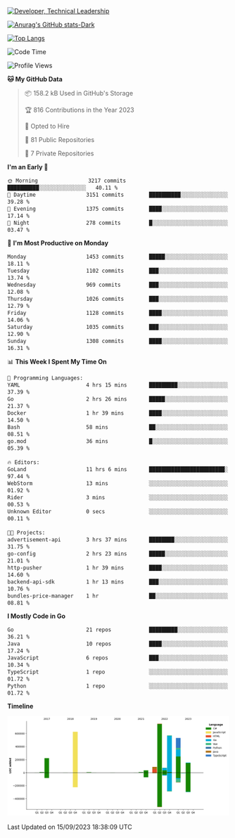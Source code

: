 <div>
  <a href="https://www.linkedin.com/in/arielpineiro/" target="_blank" rel="nofollow noopener noreferrer">
    <img src="https://img.shields.io/badge/-LinkedIn-%230077B5?style=for-the-badge&logo=linkedin&logoColor=white" alt="Developer, Technical Leadership" title="Ariel Piñeiro">
  </a>
</div>

[![Anurag's GitHub stats-Dark](https://github-readme-stats.vercel.app/api?username=arielsrv&show_icons=true&theme=dark#gh-dark-mode-only)](https://github.com/anuraghazra/github-readme-stats#gh-dark-mode-only)

[![Top Langs](https://github-readme-stats.vercel.app/api/top-langs/?username=arielsrv&layout=compact&langs_count=10&theme=dark#gh-dark-mode-only)](https://github.com/anuraghazra/github-readme-stats&theme=dark#gh-dark-mode-only)

<!--START_SECTION:waka-->
![Code Time](http://img.shields.io/badge/Code%20Time-20%20hrs%205%20mins-blue)

![Profile Views](http://img.shields.io/badge/Profile%20Views-172-blue)

**🐱 My GitHub Data** 

> 📦 158.2 kB Used in GitHub's Storage 
 > 
> 🏆 816 Contributions in the Year 2023
 > 
> 💼 Opted to Hire
 > 
> 📜 81 Public Repositories 
 > 
> 🔑 7 Private Repositories 
 > 
**I'm an Early 🐤** 

```text
🌞 Morning                3217 commits        ██████████░░░░░░░░░░░░░░░   40.11 % 
🌆 Daytime                3151 commits        ██████████░░░░░░░░░░░░░░░   39.28 % 
🌃 Evening                1375 commits        ████░░░░░░░░░░░░░░░░░░░░░   17.14 % 
🌙 Night                  278 commits         █░░░░░░░░░░░░░░░░░░░░░░░░   03.47 % 
```
📅 **I'm Most Productive on Monday** 

```text
Monday                   1453 commits        █████░░░░░░░░░░░░░░░░░░░░   18.11 % 
Tuesday                  1102 commits        ███░░░░░░░░░░░░░░░░░░░░░░   13.74 % 
Wednesday                969 commits         ███░░░░░░░░░░░░░░░░░░░░░░   12.08 % 
Thursday                 1026 commits        ███░░░░░░░░░░░░░░░░░░░░░░   12.79 % 
Friday                   1128 commits        ████░░░░░░░░░░░░░░░░░░░░░   14.06 % 
Saturday                 1035 commits        ███░░░░░░░░░░░░░░░░░░░░░░   12.90 % 
Sunday                   1308 commits        ████░░░░░░░░░░░░░░░░░░░░░   16.31 % 
```


📊 **This Week I Spent My Time On** 

```text
💬 Programming Languages: 
YAML                     4 hrs 15 mins       █████████░░░░░░░░░░░░░░░░   37.39 % 
Go                       2 hrs 26 mins       █████░░░░░░░░░░░░░░░░░░░░   21.37 % 
Docker                   1 hr 39 mins        ████░░░░░░░░░░░░░░░░░░░░░   14.50 % 
Bash                     58 mins             ██░░░░░░░░░░░░░░░░░░░░░░░   08.51 % 
go.mod                   36 mins             █░░░░░░░░░░░░░░░░░░░░░░░░   05.39 % 

🔥 Editors: 
GoLand                   11 hrs 6 mins       ████████████████████████░   97.44 % 
WebStorm                 13 mins             ░░░░░░░░░░░░░░░░░░░░░░░░░   01.92 % 
Rider                    3 mins              ░░░░░░░░░░░░░░░░░░░░░░░░░   00.53 % 
Unknown Editor           0 secs              ░░░░░░░░░░░░░░░░░░░░░░░░░   00.11 % 

🐱‍💻 Projects: 
advertisement-api        3 hrs 37 mins       ████████░░░░░░░░░░░░░░░░░   31.75 % 
go-config                2 hrs 23 mins       █████░░░░░░░░░░░░░░░░░░░░   21.01 % 
http-pusher              1 hr 39 mins        ████░░░░░░░░░░░░░░░░░░░░░   14.60 % 
backend-api-sdk          1 hr 13 mins        ███░░░░░░░░░░░░░░░░░░░░░░   10.76 % 
bundles-price-manager    1 hr                ██░░░░░░░░░░░░░░░░░░░░░░░   08.81 % 
```

**I Mostly Code in Go** 

```text
Go                       21 repos            █████████░░░░░░░░░░░░░░░░   36.21 % 
Java                     10 repos            ████░░░░░░░░░░░░░░░░░░░░░   17.24 % 
JavaScript               6 repos             ███░░░░░░░░░░░░░░░░░░░░░░   10.34 % 
TypeScript               1 repo              ░░░░░░░░░░░░░░░░░░░░░░░░░   01.72 % 
Python                   1 repo              ░░░░░░░░░░░░░░░░░░░░░░░░░   01.72 % 
```



**Timeline**

![Lines of Code chart](https://raw.githubusercontent.com/arielsrv/arielsrv/main/assets/bar_graph.png)


 Last Updated on 15/09/2023 18:38:09 UTC
<!--END_SECTION:waka-->
